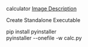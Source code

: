 calculator
[Image Description](calculator.png)

Create Standalone Executable

pip install pyinstaller
<br>
pyinstaller --onefile -w calc.py
